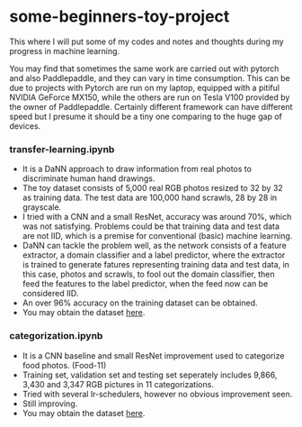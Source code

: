 # some-beginners-toy-project

This where I will put some of my codes and notes and thoughts during my progress in machine learning.

You may find that sometimes the same work are carried out with pytorch and also Paddlepaddle, and they can vary in time consumption. This can be due to projects with Pytorch are run on my laptop, equipped with a pitiful NVIDIA GeForce MX150, while the others are run on Tesla V100 provided by the owner of Paddlepaddle. Certainly different framework can have different speed but I presume it should be a tiny one comparing to the huge gap of devices.

### transfer-learning.ipynb

- It is a DaNN approach to draw information from real photos to discriminate human hand drawings.
- The toy dataset consists of 5,000 real RGB photos resized to 32 by 32 as training data. The test data are 100,000 hand scrawls, 28 by 28 in grayscale.
- I tried with a CNN and a small ResNet, accuracy was around 70%, which was not satisfying. Problems could be that training data and test data are not IID, which is a premise for conventional (basic) machine learning.
- DaNN can tackle the problem well, as the network consists of a feature extractor, a domain classifier and a label predictor, where the extractor is trained to generate fatures representing training data and test data, in this case, photos and scrawls, to fool out the domain classifier, then feed the features to the label predictor, when the feed now can be considered IID.
- An over 96% accuracy on the training dataset can be obtained.
- You may obtain the dataset [here](aistudio.baidu.com/aistudio/datasetdetail/75815).

### categorization.ipynb
- It is a CNN baseline and small ResNet improvement used to categorize food photos. (Food-11)
- Training set, validation set and testing set seperately includes 9,866, 3,430 and 3,347 RGB pictures in 11 categorizations.
- Tried with several lr-schedulers, however no obvious improvement seen.
- Still improving.
- You may obtain the dataset [here](aistudio.baidu.com/aistudio/datasetdetail/76103).
